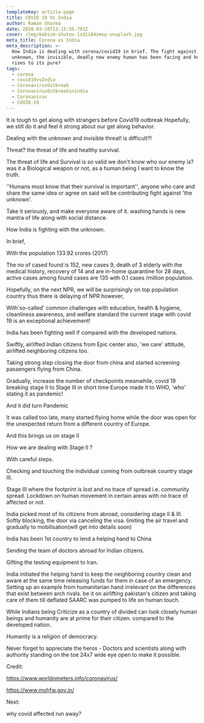 ```yaml
---
templateKey: article-page
title: COVID 19 Vs India
author: Raman Sharma
date: 2020-03-18T13:15:55.791Z
cover: /img/maksim-shutov-1sd1i64zmvy-unsplash.jpg
meta_title: Corona vs India
meta_description: >-
  How India is dealing with corona/covid19 in brief. The fight against the
  unknown, the invisible, deadly new enemy human has been facing and humanity
  rises to its pure?
tags:
  - corona
  - covid19vsIndia
  - CoronavirusOutbreak
  - CoronavirusOutbreakinindia
  - Coronavirus
  - COVID-19
---
```

It is tough to get along with strangers before Covid19 outbreak Hopefully, we still do it and feel it strong about our get along behavior.

Dealing with the unknown and invisible threat! is difficult?!

Threat? the threat of life and healthy survival.

The threat of life and Survival is so valid we don't know who our enemy is? was it a Biological weapon or not, as a human being I want to know the truth.

''Humans must know that their survival is important'', anyone who care and share the same idea or agree on said will be contributing fight against 'the unknown'.

Take it seriously, and make everyone aware of it. washing hands is new mantra of life along with social distance.

How India is fighting with the unknown.

In brief,

With the population 133.92 crores (2017)

The no of cased found is 152, new cases 9, death of 3 elderly with the medical history, recovery of 14 and are in-home quarantine for 28 days, active cases among found cases are 135 with 0.1 cases /million population.

Hopefully, on the next NPR, we will be surprisingly on top population country thus there is delaying of NPR  however,

With'so-called' common challenges with education, health & hygiene, cleanliness awareness, and welfare standard the current stage with covid 19 is an exceptional achievement!

India has been fighting well if compared with the developed nations.

Swiftly, airlifted Indian citizens from Epic center also, 'we care' attitude, airlifted neighboring citizens too.

Taking strong step closing the door from china and started screening passengers flying from China.

Gradually, increase the number of checkpoints meanwhile, covid 19 breaking stage II to Stage III in short time Europe made  it to WHO, 'who' stating it as pandemic!

And it did turn Pandemic

It was called too late, many started flying home while the door was open for the unexpected return from a different country of Europe.

And this brings us on stage II

How we are dealing with Stage II ?

With careful steps.

Checking and touching the individual coming from outbreak country stage III.

Stage III where the footprint is lost and no trace of spread i.e. community spread. Lockdown on human movement in certain areas with no trace of affected or not.

India picked most of its citizens from abroad, considering stage II & III. Softly blocking, the door via canceling the visa. limiting the air travel and gradually to mobilisation(will get into details soon)

India has been 1st country to lend a helping hand to China 

Sending the team of doctors abroad for Indian citizens.

Gifting the testing equipment to Iran.

India initiated the helping hand to keep the neighboring country clean and aware at the same time releasing funds for them in case of an emergency.\
Setting up an example from humanitarian hand irrelevant on the differences that exist between arch rivals. be it on airlifting pakistan's citizen and taking care of them till deflated SAARC was pumped to life on human touch.

While Indians being Criticize as a country of divided can look closely human beings and humanity are at prime for their citizen. compared to the developed nation.

Humanity is a religion of democracy.

Never forget to appreciate the heros - Doctors and scientists along with authority standing on the toe 24x7 wide eye open to make it possible.

Credit:

<https://www.worldometers.info/coronavirus/>

<https://www.mohfw.gov.in/>

Next:

why covid affected run away?